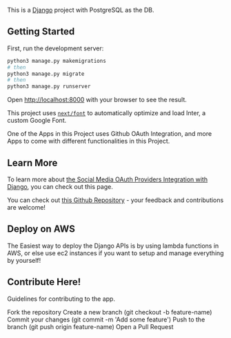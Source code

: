 This is a [Django](https://docs.djangoproject.com/en/5.0/) project with PostgreSQL as the DB.

## Getting Started

First, run the development server:

```bash
python3 manage.py makemigrations
# then
python3 manage.py migrate
# then
python3 manage.py runserver
```

Open [http://localhost:8000](http://localhost:8000) with your browser to see the result.


This project uses [`next/font`](https://nextjs.org/docs/basic-features/font-optimization) to automatically optimize and load Inter, a custom Google Font.

One of the Apps in this Project uses Github OAuth Integration, and more Apps to come with different functionalities in this Project.

## Learn More

To learn more about [the Social Media OAuth Providers Integration with Django](https://docs.allauth.org/en/latest/), you can check out this page.

You can check out [this Github Repository](https://docs.allauth.org/en/latest/) - your feedback and contributions are welcome!

## Deploy on AWS

The Easiest way to deploy the Django APIs is by using lambda functions in AWS, or else use ec2 instances if you want to setup and manage everything by yourself!

## Contribute Here!

Guidelines for contributing to the app.

Fork the repository
Create a new branch (git checkout -b feature-name)
Commit your changes (git commit -m 'Add some feature')
Push to the branch (git push origin feature-name)
Open a Pull Request
